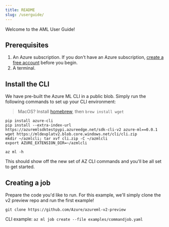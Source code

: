 ```yaml
---
title: README
slug: /userguide/
---
```


Welcome to the AML User Guide!

## Prerequisites

1. An Azure subscription. If you don't have an Azure subscription, [create a free account](https://aka.ms/amlfree) before you begin.
2. A terminal.

## Install the CLI

We have pre-built the Azure ML CLI in a public blob. Simply run the following commands to set up your CLI environment:

> MacOS? Install [homebrew](https://brew.sh), then `brew install wget`

```console
pip install azure-cli
pip install --extra-index-url https://azuremlsdktestpypi.azureedge.net/sdk-cli-v2 azure-ml==0.0.1
wget https://mldevplatv2.blob.core.windows.net/cli/cli.zip
mkdir ~/azmlcli; tar xvf cli.zip -C ~/azmlcli
export AZURE_EXTENSION_DIR=~/azmlcli

az ml -h
```

This should show off the new set of AZ CLI commands and you'll be all set to get started.

## Creating a job

Prepare the code you'd like to run. For this example, we'll simply clone the v2 preview repo and run the first example!

```console
git clone https://github.com/Azure/azureml-v2-preview
```

CLI example: ```az ml job create --file examples/commandjob.yaml```

